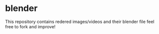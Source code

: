 # blender
This repository contains redered images/videos and their blender file feel free to fork and improve!
